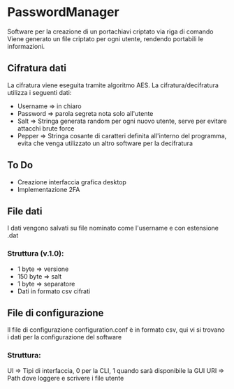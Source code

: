 # PasswordManager
Software per la creazione di un portachiavi criptato via riga di comando
Viene generato un file criptato per ogni utente, rendendo portabili le informazioni.
## Cifratura dati
La cifratura viene eseguita tramite algoritmo AES.
La cifratura/decifratura utilizza i seguenti dati:
- Username => in chiaro
- Password => parola segreta nota solo all'utente
- Salt => Stringa generata random per ogni nuovo utente, serve per evitare attacchi brute force
- Pepper => Stringa cosante di caratteri definita all'interno del programma, evita che venga utilizzato un altro software per la decifratura

## To Do
- Creazione interfaccia grafica desktop
- Implementazione 2FA

## File dati
I dati vengono salvati su file nominato come l'username e con estensione .dat
### Struttura (v.1.0):
- 1 byte => versione
- 150 byte => salt
- 1 byte => separatore
- Dati in formato csv cifrati

## File di configurazione
Il file di configurazione configuration.conf è in formato csv, qui vi si trovano i dati per la configurazione del software
### Struttura:
UI => Tipi di interfaccia, 0 per la CLI, 1 quando sarà disponibile la GUI
URI => Path dove loggere e scrivere i file utente

